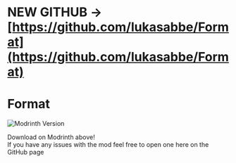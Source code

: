 # NEW GITHUB -> [https://github.com/lukasabbe/Format](https://github.com/lukasabbe/Format)
 
 # Format
![Modrinth Version](https://img.shields.io/modrinth/v/m5jDoXaM?style=for-the-badge&logo=modrinth&link=https%3A%2F%2Fmodrinth.com%2Fplugin%2Fformat)

Download on Modrinth above!\
If you have any issues with the mod feel free to open one here on the GitHub page
